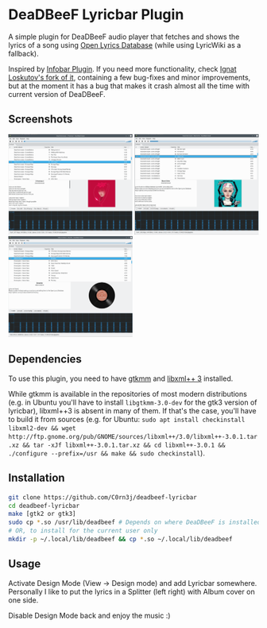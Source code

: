 # DeaDBeeF Lyricbar Plugin
A simple plugin for DeaDBeeF audio player that fetches and shows the lyrics of a song using [Open Lyrics Database](https://github.com/Lyrics/Lyrics) (while using LyricWiki as a fallback).

Inspired by [Infobar Plugin](https://bitbucket.org/dsimbiriatin/deadbeef-infobar/). If you need more functionality,
check [Ignat Loskutov's fork of it](https://bitbucket.org/IgnatLoskutov/deadbeef-infobar-ng), containing a few bug-fixes and minor improvements, but at the moment it has a bug that makes it crash almost all the time with current version of DeaDBeeF.

## Screenshots

<img src="https://raw.githubusercontent.com/C0rn3j/deadbeef-lyricbar/master/screenshots/openlyricsdb.png" width="250"> <img src="https://raw.githubusercontent.com/C0rn3j/deadbeef-lyricbar/master/screenshots/fallback.png" width="250"><img src="https://raw.githubusercontent.com/C0rn3j/deadbeef-lyricbar/master/screenshots/nolyrics.png" width="250">


## Dependencies
To use this plugin, you need to have [gtkmm](http://www.gtkmm.org/) and [libxml++ 3](http://libxmlplusplus.sourceforge.net/) installed.

While gtkmm is available in the repositories of most modern distributions (e.g. in Ubuntu you'll have to install `libgtkmm-3.0-dev` for the gtk3 version of lyricbar), libxml++3 is absent in many of them. If that's the case, you'll have to build it from sources (e.g. for Ubuntu: `sudo apt install checkinstall libxml2-dev && wget http://ftp.gnome.org/pub/GNOME/sources/libxml++/3.0/libxml++-3.0.1.tar.xz && tar -xJf libxml++-3.0.1.tar.xz && cd libxml++-3.0.1 && ./configure --prefix=/usr && make && sudo checkinstall`).

## Installation
```sh
git clone https://github.com/C0rn3j/deadbeef-lyricbar
cd deadbeef-lyricbar
make [gtk2 or gtk3]
sudo cp *.so /usr/lib/deadbeef # Depends on where DeaDBeeF is installed
# OR, to install for the current user only
mkdir -p ~/.local/lib/deadbeef && cp *.so ~/.local/lib/deadbeef
```

## Usage
Activate Design Mode (View → Design mode) and add Lyricbar somewhere. Personally I like to put the lyrics in a Splitter (left right) with Album cover on one side.

Disable Design Mode back and enjoy the music :)
